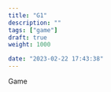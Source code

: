 ```yaml
---
title: "G1"
description: ""
tags: ["game"]
draft: true
weight: 1000

date: "2023-02-22 17:43:38"
---
```


Game
